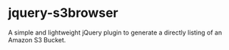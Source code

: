 jquery-s3browser
================

A simple and lightweight jQuery plugin to generate a directly listing of an Amazon S3 Bucket.
